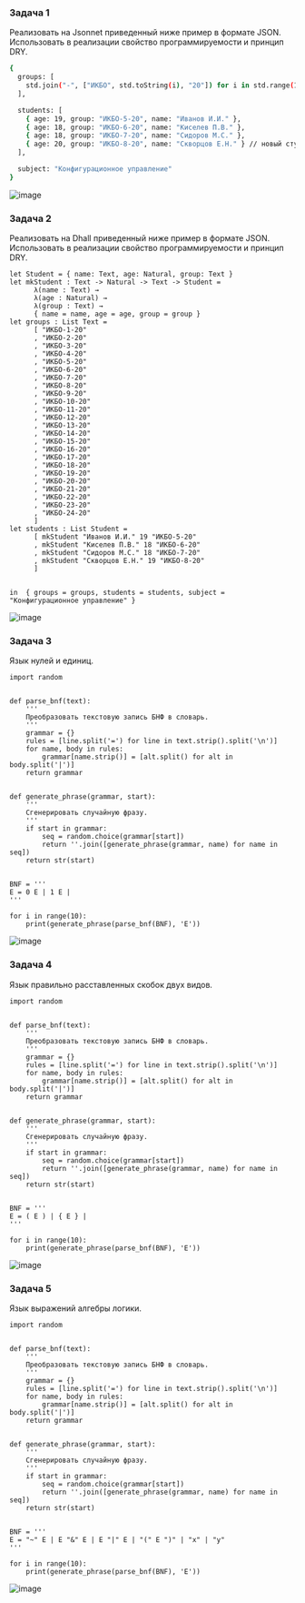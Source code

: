 ### Задача 1
Реализовать на Jsonnet приведенный ниже пример в формате JSON. Использовать в реализации свойство программируемости и принцип DRY.
```bash
{
  groups: [
    std.join("-", ["ИКБО", std.toString(i), "20"]) for i in std.range(1, 24)
  ],

  students: [
    { age: 19, group: "ИКБО-5-20", name: "Иванов И.И." },
    { age: 18, group: "ИКБО-6-20", name: "Киселев П.В." },
    { age: 18, group: "ИКБО-7-20", name: "Сидоров М.С." },
    { age: 20, group: "ИКБО-8-20", name: "Скворцов Е.Н." } // новый студент
  ],

  subject: "Конфигурационное управление"
}
```

![image](https://github.com/user-attachments/assets/f0268671-2d75-4a95-93ab-930ee577a996)

### Задача 2
Реализовать на Dhall приведенный ниже пример в формате JSON. Использовать в реализации свойство программируемости и принцип DRY.
```
let Student = { name: Text, age: Natural, group: Text }
let mkStudent : Text -> Natural -> Text -> Student =
      λ(name : Text) →
      λ(age : Natural) →
      λ(group : Text) →
      { name = name, age = age, group = group }
let groups : List Text =
      [ "ИКБО-1-20"
      , "ИКБО-2-20"
      , "ИКБО-3-20"
      , "ИКБО-4-20"
      , "ИКБО-5-20"
      , "ИКБО-6-20"
      , "ИКБО-7-20"
      , "ИКБО-8-20"
      , "ИКБО-9-20"
      , "ИКБО-10-20"
      , "ИКБО-11-20"
      , "ИКБО-12-20"
      , "ИКБО-13-20"
      , "ИКБО-14-20"
      , "ИКБО-15-20"
      , "ИКБО-16-20"
      , "ИКБО-17-20"
      , "ИКБО-18-20"
      , "ИКБО-19-20"
      , "ИКБО-20-20"
      , "ИКБО-21-20"
      , "ИКБО-22-20"
      , "ИКБО-23-20"
      , "ИКБО-24-20"
      ]
let students : List Student =
      [ mkStudent "Иванов И.И." 19 "ИКБО-5-20"
      , mkStudent "Киселев П.В." 18 "ИКБО-6-20"
      , mkStudent "Сидоров М.С." 18 "ИКБО-7-20"
      , mkStudent "Скворцов Е.Н." 19 "ИКБО-8-20" 
      ]


in  { groups = groups, students = students, subject = "Конфигурационное управление" }
```

![image](https://github.com/user-attachments/assets/9615d2ed-43d2-4737-9818-d1b7921fdcd2)

### Задача 3
Язык нулей и единиц.

```
import random


def parse_bnf(text):
    '''
    Преобразовать текстовую запись БНФ в словарь.
    '''
    grammar = {}
    rules = [line.split('=') for line in text.strip().split('\n')]
    for name, body in rules:
        grammar[name.strip()] = [alt.split() for alt in body.split('|')]
    return grammar


def generate_phrase(grammar, start):
    '''
    Сгенерировать случайную фразу.
    '''
    if start in grammar:
        seq = random.choice(grammar[start])
        return ''.join([generate_phrase(grammar, name) for name in seq])
    return str(start)


BNF = '''
E = 0 E | 1 E |
'''

for i in range(10):
    print(generate_phrase(parse_bnf(BNF), 'E'))

```

![image](https://github.com/user-attachments/assets/1d968017-39ab-4416-a87c-619fefd165a3)

### Задача 4
Язык правильно расставленных скобок двух видов.

```
import random


def parse_bnf(text):
    '''
    Преобразовать текстовую запись БНФ в словарь.
    '''
    grammar = {}
    rules = [line.split('=') for line in text.strip().split('\n')]
    for name, body in rules:
        grammar[name.strip()] = [alt.split() for alt in body.split('|')]
    return grammar


def generate_phrase(grammar, start):
    '''
    Сгенерировать случайную фразу.
    '''
    if start in grammar:
        seq = random.choice(grammar[start])
        return ''.join([generate_phrase(grammar, name) for name in seq])
    return str(start)


BNF = '''
E = ( E ) | { E } |
'''

for i in range(10):
    print(generate_phrase(parse_bnf(BNF), 'E'))

```

![image](https://github.com/user-attachments/assets/57d4fa82-30fb-4429-a046-c020d431f21f)


### Задача 5
Язык выражений алгебры логики.

```
import random


def parse_bnf(text):
    '''
    Преобразовать текстовую запись БНФ в словарь.
    '''
    grammar = {}
    rules = [line.split('=') for line in text.strip().split('\n')]
    for name, body in rules:
        grammar[name.strip()] = [alt.split() for alt in body.split('|')]
    return grammar


def generate_phrase(grammar, start):
    '''
    Сгенерировать случайную фразу.
    '''
    if start in grammar:
        seq = random.choice(grammar[start])
        return ''.join([generate_phrase(grammar, name) for name in seq])
    return str(start)


BNF = '''
E = "~" E | E "&" E | E "|" E | "(" E ")" | "x" | "y"
'''

for i in range(10):
    print(generate_phrase(parse_bnf(BNF), 'E'))
```

![image](https://github.com/user-attachments/assets/55f65680-3f48-4f3a-9036-a6475ba7a563)
